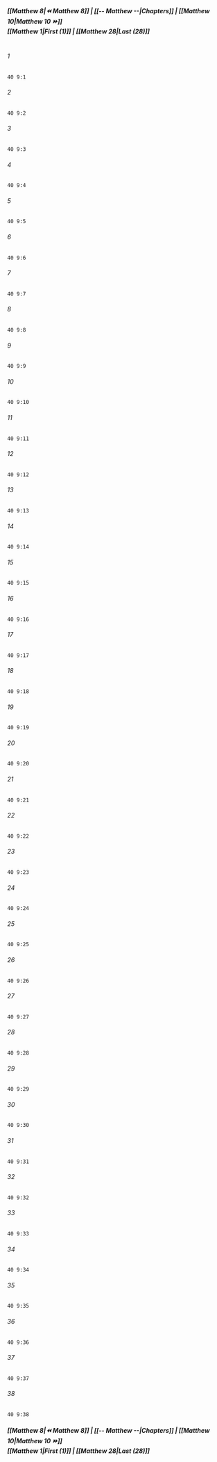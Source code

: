 
##### **[[Matthew 8|⏪ Matthew 8]] | [[-- Matthew --|Chapters]] | [[Matthew 10|Matthew 10 ⏩]]**<br>**[[Matthew 1|First (1)]] | [[Matthew 28|Last (28)]]**<br><br>

###### 1
``` verse
40 9:1
```
###### 2
``` verse
40 9:2
```
###### 3
``` verse
40 9:3
```
###### 4
``` verse
40 9:4
```
###### 5
``` verse
40 9:5
```
###### 6
``` verse
40 9:6
```
###### 7
``` verse
40 9:7
```
###### 8
``` verse
40 9:8
```
###### 9
``` verse
40 9:9
```
###### 10
``` verse
40 9:10
```
###### 11
``` verse
40 9:11
```
###### 12
``` verse
40 9:12
```
###### 13
``` verse
40 9:13
```
###### 14
``` verse
40 9:14
```
###### 15
``` verse
40 9:15
```
###### 16
``` verse
40 9:16
```
###### 17
``` verse
40 9:17
```
###### 18
``` verse
40 9:18
```
###### 19
``` verse
40 9:19
```
###### 20
``` verse
40 9:20
```
###### 21
``` verse
40 9:21
```
###### 22
``` verse
40 9:22
```
###### 23
``` verse
40 9:23
```
###### 24
``` verse
40 9:24
```
###### 25
``` verse
40 9:25
```
###### 26
``` verse
40 9:26
```
###### 27
``` verse
40 9:27
```
###### 28
``` verse
40 9:28
```
###### 29
``` verse
40 9:29
```
###### 30
``` verse
40 9:30
```
###### 31
``` verse
40 9:31
```
###### 32
``` verse
40 9:32
```
###### 33
``` verse
40 9:33
```
###### 34
``` verse
40 9:34
```
###### 35
``` verse
40 9:35
```
###### 36
``` verse
40 9:36
```
###### 37
``` verse
40 9:37
```
###### 38
``` verse
40 9:38
```

##### **[[Matthew 8|⏪ Matthew 8]] | [[-- Matthew --|Chapters]] | [[Matthew 10|Matthew 10 ⏩]]**<br>**[[Matthew 1|First (1)]] | [[Matthew 28|Last (28)]]**
